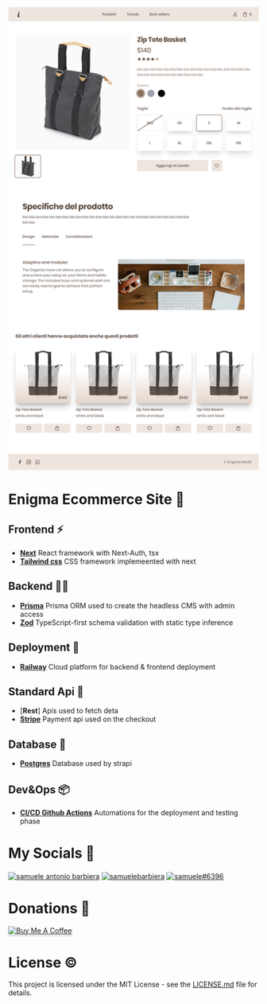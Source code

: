 <p align="center">
<a href=""><img src="./ui/ProductGallery.png" width="auto" height="auto"/></a>
</p>

# Enigma Ecommerce Site 🔮

## Frontend ⚡

-   [**Next**](https://quasar.dev/) React framework with Next-Auth, tsx
-   [**Tailwind css**](https://tailwindcss.com/) CSS framework implemeented with next

## Backend 👨‍💻

-   [**Prisma**](https://www.prisma.io/) Prisma ORM used to create the headless CMS with admin access
-   [**Zod**](https://zod.dev/) TypeScript-first schema validation with static type inference

## Deployment 🚧

-   [**Railway**](https://railway.app/) Cloud platform for backend & frontend deployment

## Standard Api 🎯

-   [**Rest**] Apis used to fetch deta
-   [**Stripe**](https://stripe.com/) Payment api used on the checkout

## Database 🧱

-   [**Postgres**](https://www.postgresql.org/) Database used by strapi

## Dev&Ops 📦

-   [**CI/CD Github Actions**](https://docs.github.com/en/actions) Automations for the deployment and testing phase

# My Socials 🤳

<p align="left">
<a href="https://www.linkedin.com/in/samuele-antonio-barbiera-bb023320b/" target="blank"><img align="center" src="https://raw.githubusercontent.com/rahuldkjain/github-profile-readme-generator/master/src/images/icons/Social/linked-in-alt.svg" alt="samuele antonio barbiera" height="30" width="40" /></a>
<a href="https://stackoverflow.com/users/16105959" target="blank"><img align="center" src="https://raw.githubusercontent.com/rahuldkjain/github-profile-readme-generator/master/src/images/icons/Social/stack-overflow.svg" alt="samuelebarbiera" height="30" width="40" /></a>
<a href="https://discord.gg/2Wj7hmP6Nf" target="blank"><img align="center" src="https://raw.githubusercontent.com/rahuldkjain/github-profile-readme-generator/master/src/images/icons/Social/discord.svg" alt="samuele#6396" height="30" width="40" /></a>
</p>

# Donations 💸

<p align="left">
  <a href="buymeacoffee.com/?via=samueleb" target="_blank">
    <img src="https://www.buymeacoffee.com/assets/img/custom_images/orange_img.png" alt="Buy Me A Coffee" style="height: 41px !important;width: 174px !important;box-shadow: 0px 3px 2px 0px rgba(190, 190, 190, 0.5) !important;-webkit-box-shadow: 0px 3px 2px 0px rgba(190, 190, 190, 0.5) !important;" >
  </a>
</p>

# License ©️

This project is licensed under the MIT License - see the [LICENSE.md](LICENSE.md) file for details.
